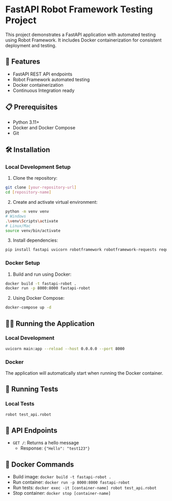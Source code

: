 # FastAPI Robot Framework Testing Project

This project demonstrates a FastAPI application with automated testing using Robot Framework. It includes Docker containerization for consistent deployment and testing.

## 🚀 Features

- FastAPI REST API endpoints
- Robot Framework automated testing
- Docker containerization
- Continuous Integration ready

## 📋 Prerequisites

- Python 3.11+
- Docker and Docker Compose
- Git

## 🛠️ Installation

### Local Development Setup

1. Clone the repository:
```bash
git clone [your-repository-url]
cd [repository-name]
```

2. Create and activate virtual environment:
```bash
python -m venv venv
# Windows
.\venv\Scripts\activate
# Linux/Mac
source venv/bin/activate
```

3. Install dependencies:
```bash
pip install fastapi uvicorn robotframework robotframework-requests requests
```

### Docker Setup

1. Build and run using Docker:
```bash
docker build -t fastapi-robot .
docker run -p 8000:8000 fastapi-robot
```

2. Using Docker Compose:
```bash
docker-compose up -d
```

## 🏃‍♂️ Running the Application

### Local Development
```bash
uvicorn main:app --reload --host 0.0.0.0 --port 8000
```

### Docker
The application will automatically start when running the Docker container.

## 🧪 Running Tests

### Local Tests
```bash
robot test_api.robot
```

## 🔑 API Endpoints

- `GET /`: Returns a hello message
  - Response: `{"Hello": "test123"}`


## 🐳 Docker Commands

- Build image: `docker build -t fastapi-robot .`
- Run container: `docker run -p 8000:8000 fastapi-robot`
- Run tests: `docker exec -it [container-name] robot test_api.robot`
- Stop container: `docker stop [container-name]`

